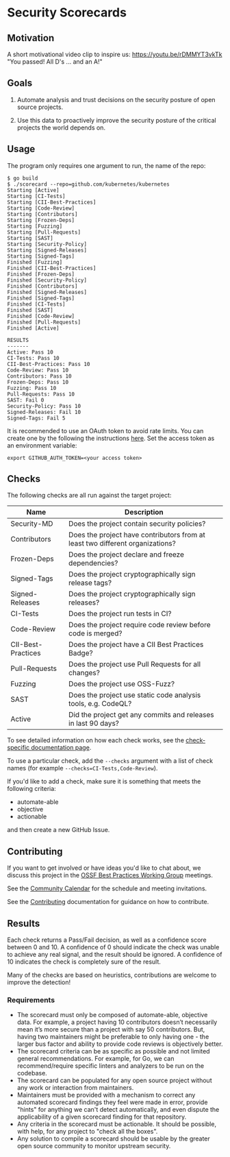 # Security Scorecards

## Motivation

A short motivational video clip to inspire us: https://youtu.be/rDMMYT3vkTk "You passed! All D's ... and an A!"

## Goals
1. Automate analysis and trust decisions on the security posture of open source projects. 

1. Use this data to proactively improve the security posture of the critical projects the world depends on.

## Usage

The program only requires one argument to run, the name of the repo:

```shell
$ go build
$ ./scorecard --repo=github.com/kubernetes/kubernetes
Starting [Active]
Starting [CI-Tests]
Starting [CII-Best-Practices]
Starting [Code-Review]
Starting [Contributors]
Starting [Frozen-Deps]
Starting [Fuzzing]
Starting [Pull-Requests]
Starting [SAST]
Starting [Security-Policy]
Starting [Signed-Releases]
Starting [Signed-Tags]
Finished [Fuzzing]
Finished [CII-Best-Practices]
Finished [Frozen-Deps]
Finished [Security-Policy]
Finished [Contributors]
Finished [Signed-Releases]
Finished [Signed-Tags]
Finished [CI-Tests]
Finished [SAST]
Finished [Code-Review]
Finished [Pull-Requests]
Finished [Active]

RESULTS
-------
Active: Pass 10
CI-Tests: Pass 10
CII-Best-Practices: Pass 10
Code-Review: Pass 10
Contributors: Pass 10
Frozen-Deps: Pass 10
Fuzzing: Pass 10
Pull-Requests: Pass 10
SAST: Fail 0
Security-Policy: Pass 10
Signed-Releases: Fail 10
Signed-Tags: Fail 5
```

It is recommended to use an OAuth token to avoid rate limits.
You can create one by the following the instructions
[here](https://docs.github.com/en/free-pro-team@latest/developers/apps/about-apps#personal-access-tokens).
Set the access token as an environment variable:

```shell
export GITHUB_AUTH_TOKEN=<your access token>
```

## Checks

The following checks are all run against the target project:

| Name  | Description |
|---|---|
| Security-MD | Does the project contain security policies? |
| Contributors  | Does the project have contributors from at least two different organizations? |
| Frozen-Deps | Does the project declare and freeze dependencies? |
| Signed-Tags | Does the project cryptographically sign release tags? |
| Signed-Releases | Does the project cryptographically sign releases? |
| CI-Tests | Does the project run tests in CI? |
| Code-Review | Does the project require code review before code is merged? |
| CII-Best-Practices | Does the project have a CII Best Practices Badge? |
| Pull-Requests | Does the project use Pull Requests for all changes? |
| Fuzzing | Does the project use OSS-Fuzz? |
| SAST | Does the project use static code analysis tools, e.g. CodeQL? |
| Active | Did the project get any commits and releases in last 90 days? |

To see detailed information on how each check works, see the [check-specific documentation page](checks.md).

To use a particular check, add the `--checks` argument with a list of check
names (for example `--checks=CI-Tests,Code-Review`).

If you'd like to add a check, make sure it is something that meets the following criteria:
* automate-able 
* objective
* actionable

and then create a new GitHub Issue.

## Contributing

If you want to get involved or have ideas you'd like to chat about, we discuss this project in the [OSSF Best Practices Working Group](https://github.com/ossf/wg-best-practices-os-developers) meetings.

See the [Community Calendar](https://calendar.google.com/calendar?cid=czYzdm9lZmhwNWk5cGZsdGI1cTY3bmdwZXNAZ3JvdXAuY2FsZW5kYXIuZ29vZ2xlLmNvbQ) for the schedule and meeting invitations.

See the [Contributing](CONTRIBUTING.md) documentation for guidance on how to contribute.


## Results

Each check returns a Pass/Fail decision, as well as a confidence score between 0 and 10.
A confidence of 0 should indicate the check was unable to achieve any real signal, and the result
should be ignored.
A confidence of 10 indicates the check is completely sure of the result.

Many of the checks are based on heuristics, contributions are welcome to improve the detection!

### Requirements
* The scorecard must only be composed of automate-able, objective data. For example, a project having 10 contributors doesn’t necessarily mean it’s more secure than a project with say 50 contributors. But, having two maintainers might be preferable to only having one -  the larger bus factor and ability to provide code reviews is objectively better.
* The scorecard criteria can be as specific as possible and not limited general recommendations. For example, for Go, we can recommend/require specific linters and analyzers to be run on the codebase.
* The scorecard can be populated for any open source project without any work or interaction from maintainers. 
* Maintainers must be provided with a mechanism to correct any automated scorecard findings they feel were made in error, provide "hints" for anything we can't detect automatically, and even dispute the applicability of a given scorecard finding for that repository.
* Any criteria in the scorecard must be actionable. It should be possible, with help, for any project to "check all the boxes".
* Any solution to compile a scorecard should be usable by the greater open source community to monitor upstream security.
